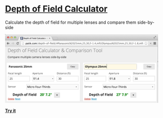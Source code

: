 # [Depth of Field Calculator](http://patik.com/dof/)

Calculate the depth of field for multiple lenses and compare them side-by-side

[![Screenshot of two lens configurations](docs/images/screenshot.png "Lens comparison")](http://patik.com/dof/#Panasonic%2025mm,25,30,f-1.4,mft;Olympus%2025mm,25,30,f-1.8,mft)

**[Try it](http://patik.com/dof/)**
